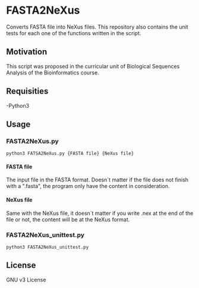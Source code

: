 # FASTA2NeXus
Converts FASTA file into NeXus files.
This repository also contains the unit tests for each one of the functions written in the script.
## Motivation
This script was proposed in the curricular unit of Biological Sequences Analysis of the Bioinformatics course. 
## Requisities
-Python3
## Usage
### FASTA2NeXus.py
`python3 FATSA2NeXus.py {FASTA file} {NeXus file}` 
#### FASTA file
The input file in the FASTA format. Doesn`t matter if the file does not finish with a ".fasta", the program only have the content in consideration.
#### NeXus file
Same with the NeXus file, it doesn´t matter if you write .nex at the end of the file or not, the content will be at the NeXus format.
### FASTA2NeXus_unittest.py
`python3 FASTA2NeXus_unittest.py` 
## License
GNU v3 License
